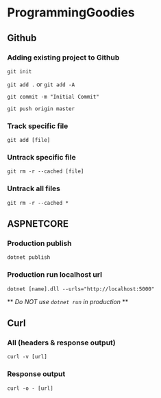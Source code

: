 # ProgrammingGoodies

## Github

### Adding existing project to Github
```git init```

```git add .``` or ```git add -A```

```git commit -m "Initial Commit"```

```git push origin master```

### Track specific file
```git add [file]```

### Untrack specific file
```git rm -r --cached [file]```

### Untrack all files
```git rm -r --cached *```

## ASPNETCORE
### Production publish
```dotnet publish```

### Production run localhost url
```dotnet [name].dll --urls="http://localhost:5000"```

** _Do NOT use ```dotnet run``` in production_ **

## Curl

### All (headers & response output)
```curl -v [url]```

### Response output
```curl -o - [url]```
